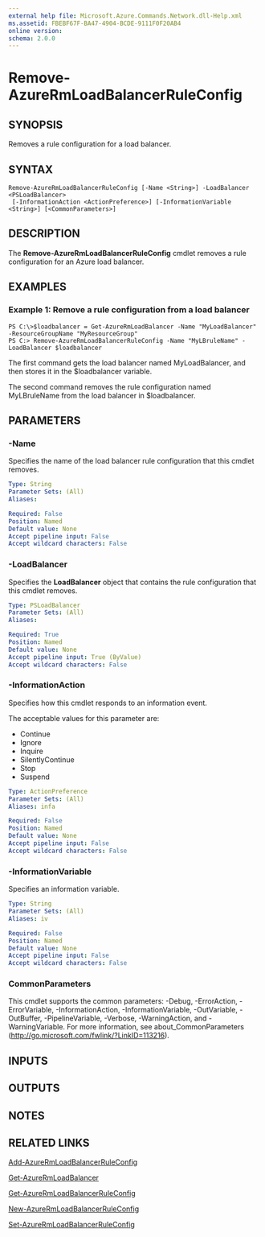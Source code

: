 ```yaml
---
external help file: Microsoft.Azure.Commands.Network.dll-Help.xml
ms.assetid: FBEBF67F-BA47-4904-BCDE-9111F0F20AB4
online version: 
schema: 2.0.0
---
```


# Remove-AzureRmLoadBalancerRuleConfig

## SYNOPSIS
Removes a rule configuration for a load balancer.

## SYNTAX

```
Remove-AzureRmLoadBalancerRuleConfig [-Name <String>] -LoadBalancer <PSLoadBalancer>
 [-InformationAction <ActionPreference>] [-InformationVariable <String>] [<CommonParameters>]
```

## DESCRIPTION
The **Remove-AzureRmLoadBalancerRuleConfig** cmdlet removes a rule configuration for an Azure load balancer.

## EXAMPLES

### Example 1: Remove a rule configuration from a load balancer
```
PS C:\>$loadbalancer = Get-AzureRmLoadBalancer -Name "MyLoadBalancer" -ResourceGroupName "MyResourceGroup"
PS C:> Remove-AzureRmLoadBalancerRuleConfig -Name "MyLBruleName" -LoadBalancer $loadbalancer
```

The first command gets the load balancer named MyLoadBalancer, and then stores it in the $loadbalancer variable.

The second command removes the rule configuration named MyLBruleName from the load balancer in $loadbalancer.

## PARAMETERS

### -Name
Specifies the name of the load balancer rule configuration that this cmdlet removes.

```yaml
Type: String
Parameter Sets: (All)
Aliases: 

Required: False
Position: Named
Default value: None
Accept pipeline input: False
Accept wildcard characters: False
```

### -LoadBalancer
Specifies the **LoadBalancer** object that contains the rule configuration that this cmdlet removes.

```yaml
Type: PSLoadBalancer
Parameter Sets: (All)
Aliases: 

Required: True
Position: Named
Default value: None
Accept pipeline input: True (ByValue)
Accept wildcard characters: False
```

### -InformationAction
Specifies how this cmdlet responds to an information event.

The acceptable values for this parameter are:

- Continue
- Ignore
- Inquire
- SilentlyContinue
- Stop
- Suspend

```yaml
Type: ActionPreference
Parameter Sets: (All)
Aliases: infa

Required: False
Position: Named
Default value: None
Accept pipeline input: False
Accept wildcard characters: False
```

### -InformationVariable
Specifies an information variable.

```yaml
Type: String
Parameter Sets: (All)
Aliases: iv

Required: False
Position: Named
Default value: None
Accept pipeline input: False
Accept wildcard characters: False
```

### CommonParameters
This cmdlet supports the common parameters: -Debug, -ErrorAction, -ErrorVariable, -InformationAction, -InformationVariable, -OutVariable, -OutBuffer, -PipelineVariable, -Verbose, -WarningAction, and -WarningVariable. For more information, see about_CommonParameters (http://go.microsoft.com/fwlink/?LinkID=113216).

## INPUTS

## OUTPUTS

## NOTES

## RELATED LINKS

[Add-AzureRmLoadBalancerRuleConfig](./Add-AzureRmLoadBalancerRuleConfig.md)

[Get-AzureRmLoadBalancer](./Get-AzureRmLoadBalancer.md)

[Get-AzureRmLoadBalancerRuleConfig](./Get-AzureRmLoadBalancerRuleConfig.md)

[New-AzureRmLoadBalancerRuleConfig](./New-AzureRmLoadBalancerRuleConfig.md)

[Set-AzureRmLoadBalancerRuleConfig](./Set-AzureRmLoadBalancerRuleConfig.md)


